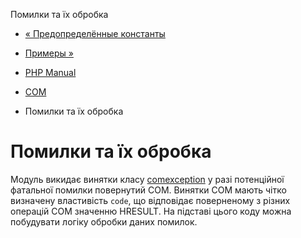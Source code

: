 Помилки та їх обробка

-   [« Предопределённые константы](com.constants.html)
    
-   [Примеры »](com.examples.html)
    
-   [PHP Manual](index.html)
    
-   [COM](book.com.html)
    
-   Помилки та їх обробка
    

# Помилки та їх обробка

Модуль викидає винятки класу [comexception](class.com-exception.html) у разі потенційної фатальної помилки повернутий COM. Винятки COM мають чітко визначену властивість `code`, що відповідає поверненому з різних операцій COM значенню HRESULT. На підставі цього коду можна побудувати логіку обробки даних помилок.